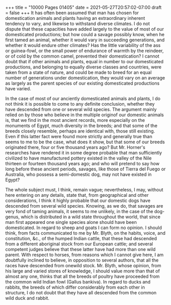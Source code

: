 +++
title = "10000 Pages 01405"
date = 2021-05-27T20:57:02-07:00
draft = false
+++
It has often been assumed that man has chosen for domestication animals and plants having an extraordinary inherent tendency to vary, and likewise to withstand diverse climates. I do not dispute that these capacities have added largely to the value of most of our domesticated productions; but how could a savage possibly know, when he first tamed an animal, whether it would vary in succeeding generations, and whether it would endure other climates? Has the little variability of the ass or guinea-fowl, or the small power of endurance of warmth by the reindeer, or of cold by the common camel, prevented their domestication? I cannot doubt that if other animals and plants, equal in number to our domesticated productions, and belonging to equally diverse classes and countries, were taken from a state of nature, and could be made to breed for an equal number of generations under domestication, they would vary on an average as largely as the parent species of our existing domesticated productions have varied.

In the case of most of our anciently domesticated animals and plants, I do not think it is possible to come to any definite conclusion, whether they have descended from one or several wild species. The argument mainly relied on by those who believe in the multiple originof our domestic animals is, that we find in the most ancient records, more especially on the monuments of Egypt, much diversity in the breeds; and that some of the breeds closely resemble, perhaps are identical with, those still existing. Even if this latter fact were found more strictly and generally true than seems to me to be the case, what does it show, but that some of our breeds originated there, four or five thousand years ago? But Mr. Horner's researches have rendered it in some degree probable that man sufficiently civilized to have manufactured pottery existed in the valley of the Nile thirteen or fourteen thousand years ago; and who will pretend to say how long before these ancient periods, savages, like those of Tierra del Fuego or Australia, who possess a semi-domestic dog, may not have existed in Egypt?

The whole subject must, I think, remain vague; nevertheless, I may, without here entering on any details, state that, from geographical and other considerations, I think it highly probable that our domestic dogs have descended from several wild species. Knowing, as we do, that savages are very fond of taming animals, it seems to me unlikely, in the case of the dog-genus, which is distributed in a wild state throughout the world, that since man first appeared one single species alone should have been domesticated. In regard to sheep and goats I can form no opinion. I should think, from facts communicated to me by Mr. Blyth, on the habits, voice, and constitution, &c., of the humped Indian cattle, that these had descended from a different aboriginal stock from our European cattle; and several competent judges believe that these latter have had more than one wild parent. With respect to horses, from reasons which I cannot give here, I am doubtfully inclined to believe, in opposition to several authors, that all the races have descended from onewild stock. Mr. Blyth, whose opinion, from his large and varied stores of knowledge, I should value more than that of almost any one, thinks that all the breeds of poultry have proceeded from the common wild Indian fowl (Gallus bankiva). In regard to ducks and rabbits, the breeds of which differ considerably from each other in structure, I do not doubt that they have all descended from the common wild duck and rabbit.
